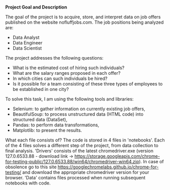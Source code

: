 # 
**Project Goal and Description**

The goal of the project is to acquire, store, and interpret data on job offers published on the website nofluffjobs.com. The job positions being analyzed are:
- Data Analyst
- Data Engineer
- Data Scientist

The project addresses the following questions:
- What is the estimated cost of hiring such individuals?
- What are the salary ranges proposed in each offer?
- In which cities can such individuals be hired?
- Is it possible for a team consisting of these three types of employees to be established in one city?

To solve this task, I am using the following tools and libraries:
- Selenium: to gather information on currently existing job offers,
- BeautifulSoup: to process unstructured data (HTML code) into structured data (DataSet),
- Pandas: to perform data transformations,
- Matplotlib: to present the results.

What each file consists of?
The code is stored in 4 files in 'notebooks'. Each of the 4 files solves a different step of the project, from data collection to final analysis.
'Drivers' consists of the latest chromedriver.exe (version 127.0.6533.88 - download link -> https://storage.googleapis.com/chrome-for-testing-public/127.0.6533.88/win64/chromedriver-win64.zip). In case of obsolence go to this site https://googlechromelabs.github.io/chrome-for-testing/ and download the appropriate chromedriver version for your browser.
'Data' contains files processed when running subsequent notebooks with code.

